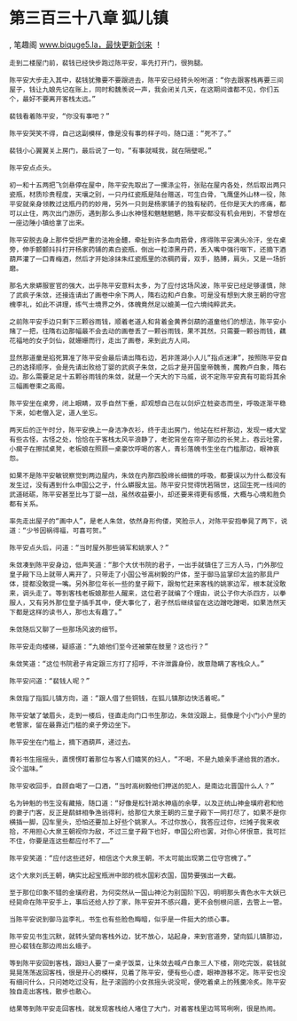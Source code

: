 # 第三百三十八章 狐儿镇
, 笔趣阁 www.biquge5.la，最快更新剑来 ！

    走到二楼屋门前，裴钱已经快步跑过陈平安，率先打开门，很狗腿。

    陈平安大步走入其中，裴钱犹豫要不要跟进去，陈平安已经转头吩咐道：“你去跟客栈再要三间屋子，钱让九娘先记在账上，同时和魏羡说一声，我会闭关几天，在这期间谁都不见，你们五个，最好不要离开客栈太远。”

    裴钱看着陈平安，“你没有事吧？”

    陈平安哭笑不得，自己这副模样，像是没有事的样子吗，随口道：“死不了。”

    裴钱小心翼翼关上房门，最后说了一句，“有事就喊我，就在隔壁呢。”

    陈平安点点头。

    初一和十五两把飞剑悬停在屋中，陈平安先取出了一摞涤尘符，张贴在屋内各处，然后取出两只瓷瓶，材质珍贵程度，天壤之别，一只丹红瓷瓶是陆台赠送，可生白骨，飞鹰堡外山林一役，陈平安就亲身领教过这瓶丹药的妙用，另外一只则是杨家铺子的独有秘药，任你是天大的疼痛，都可以止住，两次出门游历，遇到那么多山水神怪和魑魅魍魉，陈平安都没有机会用到，不曾想在一座边陲小镇给拿了出来。

    陈平安脱去身上那件受损严重的法袍金醴，牵扯到许多血肉筋骨，疼得陈平安满头冷汗，坐在桌旁，伸手颤颤抖抖打开杨家药铺的素白瓷瓶，倒出一粒漆黑丹药，丢入嘴中强行咽下，还摘下酒葫芦灌了一口青梅酒，然后才开始涂抹朱红瓷瓶里的浓稠药膏，双手，胳膊，肩头，又是一场折磨。

    那名大泉蟒服宦官的强大，出乎陈平安意料太多，为了应付这场风波，陈平安已经足够谨慎，除了武疯子朱敛，还接连请出了画卷中余下两人，隋右边和卢白象。可是没有想到大泉王朝的守宫槐李礼，如此不讲理，练气士境界之外，体魄竟然足以媲美一位六境纯粹武夫。

    之前陈平安手边只剩下三颗谷雨钱，顺着老道人和背着金黄养剑葫的道童他们的想法，陈平安小赌了一把，往隋右边那幅最不会去动的画卷丢了一颗谷雨钱，果不其然，只需要一颗谷雨钱，藕花福地的女子剑仙，就姗姗而行，走出了画卷，来到此方人间。

    显然那道童是掐死算准了陈平安会最后请出隋右边，若非莲湖小人儿“指点迷津”，按照陈平安自己的选择顺序，会是先请出败给丁婴的武疯子朱敛，之后才是开国皇帝魏羡，魔教卢白象，隋右边。那么需要足足十五颗谷雨钱的朱敛，就是一个天大的下马威，说不定陈平安真有可能将其余三幅画卷束之高阁。

    陈平安坐在桌旁，闭上眼睛，双手自然下垂，却观想自己在以剑炉立桩姿态而坐，呼吸逐渐平稳下来，如老僧入定，道人坐忘。

    两天后的正午时分，陈平安换上一身洁净衣衫，终于走出房门，他站在栏杆那边，发现一楼大堂有些古怪，古怪之处，恰恰在于客栈太风平浪静了，老驼背坐在帘子那边的长凳上，吞云吐雾，小瘸子在擦拭桌凳，老板娘在照顾一桌豪饮呼喝的客人，青衫落魄书生坐在门槛那边，眼神哀怨。

    如果不是陈平安敏锐察觉到两边屋内，朱敛在内那四股绵长细微的呼吸，都要误以为什么都没有发生过，没有遇到什么申国公之子，什么蟒服太监。陈平安只觉得恍若隔世，这回生死一线间的武道砥砺，陈平安甚至比与丁婴一战，虽然收益要小，却还要来得更有感慨，大概与心境和胜负都有关系。

    率先走出屋子的“画中人”，是老人朱敛，依然身形佝偻，笑脸示人，对陈平安抱拳晃了两下，说道：“少爷因祸得福，可喜可贺。”

    陈平安点头后，问道：“当时屋外那些骑军和姚家人？”

    朱敛凑到陈平安身边，低声笑道：“那个大伏书院的君子，一出手就镇住了三方人马，门外那位皇子殿下马上就带人离开了，只带走了小国公爷高树毅的尸体，至于御马监掌印太监的那具尸体，提都没敢提一嘴。另外那位年长一些的皇子殿下，跟匆忙赶来客栈的姚家边军，根本就没敢来，调头走了。等到客栈老板娘那些人醒来，这位君子就编了个理由，说公子你大杀四方，以拳服人，又有另外那位皇子插手其中，便大事化了，君子然后继续留在这边蹭吃蹭喝，如果浩然天下都是这样的读书人，那也太有趣了。”

    朱敛随后又聊了一些那场风波的细节。

    陈平安走向楼梯，疑惑道：“九娘他们至今还被蒙在鼓里？这也行？”

    朱敛笑道：“这位书院君子肯定跟三方打了招呼，不许泄露身份，故意隐瞒了客栈众人。”

    陈平安问道：“裴钱人呢？”

    朱敛指了指狐儿镇方向，道：“跟人借了些铜钱，在狐儿镇那边快活着呢。”

    陈平安皱了皱眉头，走到一楼后，径直走向门口书生那边，朱敛没跟上，挺像是个小门小户里的老管家，留在最靠近门槛的桌子旁边坐下。

    陈平安坐在门槛上，摘下酒葫芦，递过去。

    青衫书生摇摇头，直愣愣盯着那位与客人们嬉笑的妇人，“不喝，不是九娘亲手递给我的酒水，没个滋味。”

    陈平安收回手，自顾自喝了一口酒，“当时高树毅他们押送的犯人，是南边北晋国什么人？”

    名为钟魁的书生没有藏掖，随口道：“好像是松针湖水神庙的余孽，以及正统山神金璜府君和他的妻子门客，反正是鹬蚌相争渔翁得利，给那位大泉王朝的三皇子殿下一网打尽了，如果不是你横插一脚，囚车里头，恐怕还要加上好些个姚家人。不过你放心，我答应过你，烂摊子我来收拾，不用担心大泉王朝视你为敌，不过三皇子殿下也好，申国公府也罢，对你心怀恨意，我可拦不住，你要是连这些都应付不了……”

    陈平安笑道：“应付这些还好，相信这个大泉王朝，不太可能出现第二位守宫槐了。”

    这个大泉刘氏王朝，确实比起宝瓶洲中部的梳水国彩衣国，国势要强出一大截。

    至于那位印象不错的金璜府君，为何突然从一国山神沦为别国阶下囚，明明那头青色水牛大妖已经毙命在陈平安手上，事后还给人抄了家，陈平安并不感兴趣，更不会刨根问底，去管上一管。

    当陈平安说到御马监李礼，书生也有些脸色晦暗，似乎是一件挺大的烦心事。

    陈平安见书生沉默，就转头望向客栈外边，犹不放心，站起身，来到官道旁，望向狐儿镇那边，担心裴钱在那边闹出幺蛾子。

    等到陈平安回到客栈，跟妇人要了一桌子饭菜，让朱敛去喊卢白象三人下楼，刚吃完饭，裴钱就晃晃荡荡返回客栈，很是开心的模样，见着了陈平安，便有些心虚，眼神游移不定。陈平安也没有细问什么，只问她吃过没有，肚子滚圆的小女孩摇头说没呢，便吃着桌上的残羹冷炙。陈平安独自走出客栈，散步也散心。

    结果等到陈平安走回客栈，就发现客栈给人堵住了大门，对着客栈里边骂骂咧咧，很是热闹。